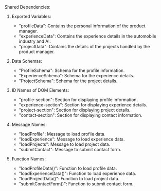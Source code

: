 Shared Dependencies:

1. Exported Variables:
    - "profileData": Contains the personal information of the product manager.
    - "experienceData": Contains the experience details in the automobile industry and AI.
    - "projectData": Contains the details of the projects handled by the product manager.

2. Data Schemas:
    - "ProfileSchema": Schema for the profile information.
    - "ExperienceSchema": Schema for the experience details.
    - "ProjectSchema": Schema for the project details.

3. ID Names of DOM Elements:
    - "profile-section": Section for displaying profile information.
    - "experience-section": Section for displaying experience details.
    - "project-section": Section for displaying project details.
    - "contact-section": Section for displaying contact information.

4. Message Names:
    - "loadProfile": Message to load profile data.
    - "loadExperience": Message to load experience data.
    - "loadProjects": Message to load project data.
    - "submitContact": Message to submit contact form.

5. Function Names:
    - "loadProfileData()": Function to load profile data.
    - "loadExperienceData()": Function to load experience data.
    - "loadProjectData()": Function to load project data.
    - "submitContactForm()": Function to submit contact form.